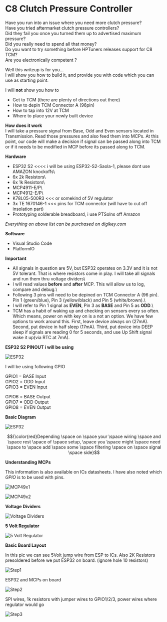 
# C8 Clutch Pressure Controller

Have you run into an issue where you need more clutch pressure?\
Have you tried aftermarket clutch pressure controllers?\
Did they fail you once you turned them up to advertised maximum pressure?\
Did you really need to spend all that money?\
Do you want to try something before HPTuners releases support for C8 TCM? \
Are you electronically competent ?

Well this writeup is for you...\
I will show you how to build it, and provide you with code which you can use as starting point.

I will **not**  show you how to
* Get to TCM (there are plenty of directions out there)
* How to depin TCM Connector A (96pin)
* How to tap into 12V at TCM
* Where to place your newly built device


**How does it work**\
I will take a pressure signal from Base, Odd and Even sensors located in Transmission.  Read those pressures and also feed them into MCPs.  At this point, our code will make a decision if signal can be passed along into TCM or if it needs to be modified in MCP before its passed along to TCM.


**Hardware**
* ESP32 S2        <<<< i will be using ESP32-S2-Saola-1, please dont use AMAZON knockoffs\
* 6x 2k Resistors\
* 6x 1k Resistors\
* MCP4911-E/P\
* MCP4912-E/P\
* K78L05-500R3    <<< or somekind of 5V regulator
* 3x TE 1670146-1 <<< pins for TCM connector (will have to cut off insolation part)
* Prototyping solderable breadboard, i use PTSolns off Amazon

*Everything on above list can be purchased on digikey.com*

**Software**
* Visual Studio Code
* PlatformIO


**Important**
* All signals in question are 5V, but ESP32 operates on 3.3V and it is not 5V tolerant.  That is where resistors come in play.  I will take all signals and run them thru voltage dividers\
* I will read values **before** and **after** MCP.  This will allow us to log, compare and debug.\
* Following 3 pins will need to be depined on TCM Connector A (96 pin).  Pin 1 (green/blue), Pin 3 (yellow/black) and Pin 5 (white/brown).\
* I will refer to Pin 1 signal as **EVEN**, Pin 3 as **BASE** and Pin 5 as **ODD**.\
* TCM has a habit of waking up and checking on sensors every so often.  Which means, power on with key on is a not an option.  We have few options to work around this.  First, leave device always on (27mA). Second, put device in half sleep (17mA).  Third, put device into DEEP sleep if signals are reading 0 for 5 seconds, and use Up Shift signal wake it up(via RTC at 7mA).


**ESP32 S2 PINOUT i will be using**

![ESP32](esp32-s2_saola1-pinout.jpg)

I will be using following GPIO

GPIO1 = BASE Input\
GPIO2 = ODD Input\
GPIO3 = EVEN Input

GPIO6 = BASE Output\
GPIO7 = ODD Output\
GPIO8 = EVEN Output


**Basic Diagram**

![ESP32](cpc_diagram.png)


$${\color{red}Depending \space on \space your \space wiring \space and \space rest \space of \space setup, \space you \space might \space need \space to \space add \space some \space filtering \space on \space signal \space side}$$



**Understanding MCPs**

This information is also available on ICs datasheets. I have also noted which *GPIO* is to be used with pins.


![MCP49x1](MCP49x1.png)

![MCP49x2](MCP49x2.png)


**Voltage Dividers**

![Voltage Dividers](board/VoltageDivider.png)


**5 Volt Regulator**

![5 Volt Regulator](board/5VoltRegulator.png)


**Basic Board Layout**

In this pic we can see 5Volt jump wire from ESP to ICs.  Also 2K Resistors presoldered before we put ESP32 on board. (ignore hole 10 resistors)

![Step1](board/pic1.jpg)


ESP32 and MCPs on board

![Step2](board/pic2.jpg)


SPI wires, 1k resistors with jumper wires to GPIO1/2/3, power wires where regulator would go

![Step3](board/pic3.jpg)

